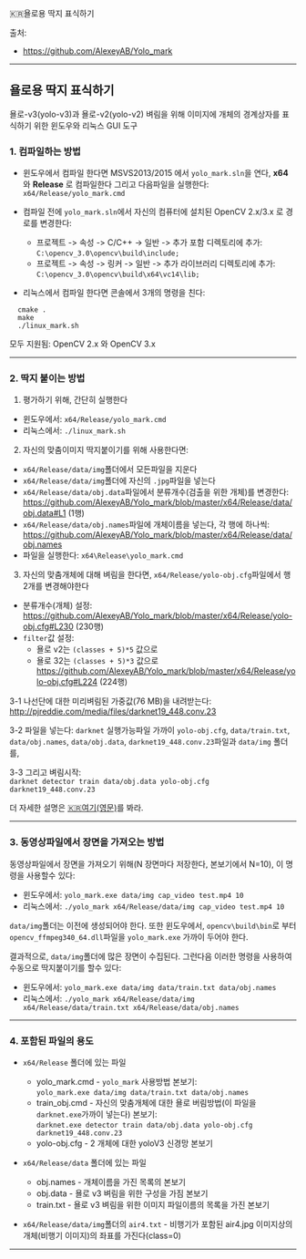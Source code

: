 :kr:욜로용 딱지 표식하기  

출처:  
  * https://github.com/AlexeyAB/Yolo_mark

---
## 욜로용 딱지 표식하기

욜로-v3(yolo-v3)과 욜로-v2(yolo-v2) 벼림을 위해 이미지에 개체의 경계상자를 표식하기 위한 윈도우와 리눅스 GUI 도구

### 1. 컴파일하는 방법

  * 윈도우에서 컴파일 한다면 MSVS2013/2015 에서 `yolo_mark.sln`을 연다, **x64** 와 **Release** 로 컴파일한다 그리고 다음파일을 실행한다: `x64/Release/yolo_mark.cmd`

  * 컴파일 전에 `yolo_mark.sln`에서 자신의 컴퓨터에 설치된 OpenCV 2.x/3.x 로 경로를 변경한다:

    - 프로젝트 -> 속성 -> C/C++ -> 일반 -> 추가 포함 디렉토리에 추가: `C:\opencv_3.0\opencv\build\include;`
    - 프로젝트 -> 속성 -> 링커 -> 일반 -> 추가 라이브러리 디렉토리에 추가: `C:\opencv_3.0\opencv\build\x64\vc14\lib;`

  * 리눅스에서 컴파일 한다면 콘솔에서 3개의 명령을 친다:

```
  cmake .
  make
  ./linux_mark.sh
```

모두 지원됨: OpenCV 2.x 와 OpenCV 3.x

---
### 2. 딱지 붙이는 방법

1. 평가하기 위해, 간단히 실행한다

  * 윈도우에서: `x64/Release/yolo_mark.cmd`
  * 리눅스에서: `./linux_mark.sh`

2. 자신의 맞춤이미지 딱지붙이기를 위해 사용한다면:

  * `x64/Release/data/img`폴더에서 모든파일을 지운다
  * `x64/Release/data/img`폴더에 자신의 `.jpg`파일을 넣는다
  * `x64/Release/data/obj.data`파일에서 분류개수(검출을 위한 개체)를 변경한다:  
    https://github.com/AlexeyAB/Yolo_mark/blob/master/x64/Release/data/obj.data#L1 (1행)
  * `x64/Release/data/obj.names`파일에 개체이름을 넣는다, 각 행에 하나씩:  
    https://github.com/AlexeyAB/Yolo_mark/blob/master/x64/Release/data/obj.names
  * 파일을 실행한다: `x64\Release\yolo_mark.cmd`

3. 자신의 맞춤개체에 대해 벼림을 한다면, `x64/Release/yolo-obj.cfg`파일에서 행 2개를 변경해야한다

  * 분류개수(개체) 설정:  
    https://github.com/AlexeyAB/Yolo_mark/blob/master/x64/Release/yolo-obj.cfg#L230 (230행)
  * `filter`값 설정:  
    - 욜로 v2는 `(classes + 5)*5` 값으로  
    - 욜로 32는 `(classes + 5)*3` 값으로  
    https://github.com/AlexeyAB/Yolo_mark/blob/master/x64/Release/yolo-obj.cfg#L224 (224행)

  3-1 나선단에 대한 미리벼림된 가중값(76 MB)을 내려받는다:  
  http://pjreddie.com/media/files/darknet19_448.conv.23

  3-2 파일을 넣는다: `darknet` 실행가능파일 가까이 `yolo-obj.cfg`, `data/train.txt`, `data/obj.names`, `data/obj.data`, `darknet19_448.conv.23`파일과 `data/img` 폴더를,

  3-3 그리고 벼림시작:  
  `darknet detector train data/obj.data yolo-obj.cfg darknet19_448.conv.23`

 더 자세한 설명은 [:kr:여기](https://github.com/zeuseyera/darknet-kr/SaYongBeob.md)[(영문)](https://github.com/AlexeyAB/darknet#how-to-train-to-detect-your-custom-objects)를 봐라.

---
### 3. 동영상파일에서 장면을 가져오는 방법

동영상파일에서 장면을 가져오기 위해(N 장면마다 저장한다, 본보기에서 N=10), 이 명령을 사용할수 있다:

  * 윈도우에서: `yolo_mark.exe data/img cap_video test.mp4 10`
  * 리눅스에서: `./yolo_mark x64/Release/data/img cap_video test.mp4 10`

`data/img`폴더는 이전에 생성되어야 한다. 또한 윈도우에서, `opencv\build\bin`로 부터 `opencv_ffmpeg340_64.dll`파일을 `yolo_mark.exe` 가까이 두어야 한다.

결과적으로, `data/img`폴더에 많은 장면이 수집된다. 그런다음 이러한 명령을 사용하여 수동으로 딱지붙이기를 할수 있다:

  * 윈도우에서: `yolo_mark.exe data/img data/train.txt data/obj.names`
  * 리눅스에서: `./yolo_mark x64/Release/data/img x64/Release/data/train.txt x64/Release/data/obj.names`

---
### 4. 포함된 파일의 용도

  * `x64/Release` 폴더에 있는 파일
    - yolo_mark.cmd - `yolo_mark` 사용방법 본보기:  
    `yolo_mark.exe data/img data/train.txt data/obj.names`
    - train_obj.cmd - 자신의 맞춤개체에 대한 욜로 버림방법(이 파일을 `darknet.exe`가까이 넣는다) 본보기:  
    `darknet.exe detector train data/obj.data yolo-obj.cfg darknet19_448.conv.23`
    - yolo-obj.cfg - 2 개체에 대한 yoloV3 신경망 본보기


  * `x64/Release/data` 폴더에 있는 파일
    - obj.names - 개체이름을 가진 목록의 본보기
    - obj.data - 욜로 v3 벼림을 위한 구성을 가짐 본보기
    - train.txt - 욜로 v3 벼림을 위한  이미지 파일이름의 목록을 가진 본보기


  * `x64/Release/data/img`폴더의 `air4.txt` - 비행기가 포함된 air4.jpg 이미지상의 개체(비행기 이미지)의 좌표를 가진다(class=0)





---
